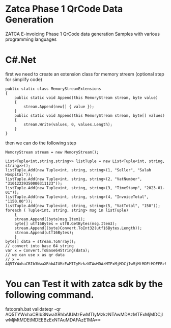 # Zatca Phase 1 QrCode Data Generation
ZATCA E-invoicing Phase 1 QrCode data generation Samples with various programming languages 

# C#.Net

first we need to create an extension class for memory streem (optional step for simplify code)


    public static class MemoryStreamExtensions
    {
        public static void Append(this MemoryStream stream, byte value)
        {
            stream.Append(new[] { value });
        }
        public static void Append(this MemoryStream stream, byte[] values)
        {
            stream.Write(values, 0, values.Length);
        }
    }
    

then we can do the following step 


    MemoryStream stream = new MemoryStream();
	
    List<Tuple<int,string,string>> listTuple = new List<Tuple<int, string, string>>();
    listTuple.Add(new Tuple<int, string, string>(1, "Seller", "Salah Hospital"));
    listTuple.Add(new Tuple<int, string, string>(2, "VatNumber", "31012239350000311123"));
    listTuple.Add(new Tuple<int, string, string>(3, "TimeStamp", "2023-01-01"));
    listTuple.Add(new Tuple<int, string, string>(4, "InvoiceTotal", "1150.00"));
    listTuple.Add(new Tuple<int, string, string>(5, "VatTotal", "150"));
    foreach ( Tuple<int, string, string> msg in listTuple)
        {
        stream.Append((byte)msg.Item1);
        byte[] utf16Bytes = utf8.GetBytes(msg.Item3);
        stream.Append((byte)Convert.ToInt32(utf16Bytes.Length));
        stream.Append(utf16Bytes);
        }
    byte[] data = stream.ToArray();  
    // convert into base 64 string
    var x = Convert.ToBase64String(data);
    // we can use x as qr data
    // x = AQ5TYWxhaCBIb3NwaXRhbAIUMzEwMTIyMzkzNTAwMDAzMTExMjMDCjIwMjMtMDEtMDEEBzExNTAuMDAFAzE1MA==
    
# You can Test it with zatca sdk by the following command.

fatoorah.bat validateqr -qr AQ5TYWxhaCBIb3NwaXRhbAIUMzEwMTIyMzkzNTAwMDAzMTExMjMDCjIwMjMtMDEtMDEEBzExNTAuMDAFAzE1MA==


